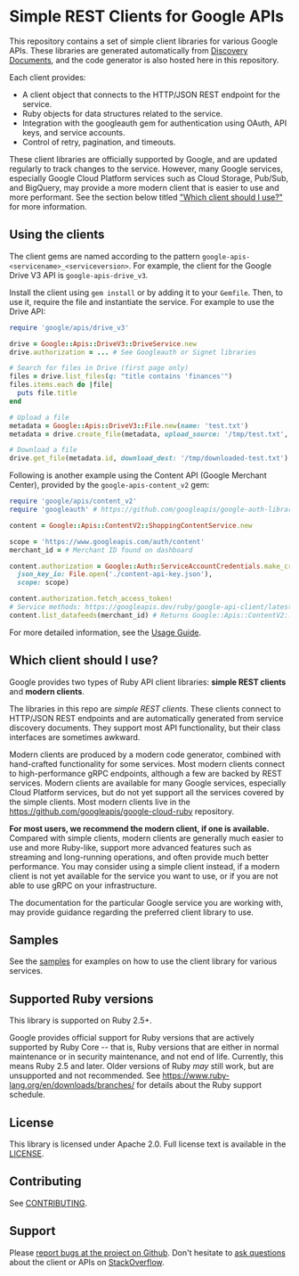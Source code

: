 # Simple REST Clients for Google APIs

This repository contains a set of simple client libraries for various Google APIs. These libraries are generated automatically from [Discovery Documents](https://developers.google.com/discovery), and the code generator is also hosted here in this repository.

Each client provides:

* A client object that connects to the HTTP/JSON REST endpoint for the service.
* Ruby objects for data structures related to the service.
* Integration with the googleauth gem for authentication using OAuth, API keys, and service accounts.
* Control of retry, pagination, and timeouts.

These client libraries are officially supported by Google, and are updated regularly to track changes to the service. However, many Google services, especially Google Cloud Platform services such as Cloud Storage, Pub/Sub, and BigQuery, may provide a more modern client that is easier to use and more performant. See the section below titled ["Which client should I use?"](#which-client-should-i-use) for more information.

## Using the clients

The client gems are named according to the pattern `google-apis-<servicename>_<serviceversion>`. For example, the client for the Google Drive V3 API is `google-apis-drive_v3`.

Install the client using `gem install` or by adding it to your `Gemfile`. Then, to use it, require the file and instantiate the service. For example to use the Drive API:

```ruby
require 'google/apis/drive_v3'

drive = Google::Apis::DriveV3::DriveService.new
drive.authorization = ... # See Googleauth or Signet libraries

# Search for files in Drive (first page only)
files = drive.list_files(q: "title contains 'finances'")
files.items.each do |file|
  puts file.title
end

# Upload a file
metadata = Google::Apis::DriveV3::File.new(name: 'test.txt')
metadata = drive.create_file(metadata, upload_source: '/tmp/test.txt', content_type: 'text/plain')

# Download a file
drive.get_file(metadata.id, download_dest: '/tmp/downloaded-test.txt')
```

Following is another example using the Content API (Google Merchant Center), provided by the `google-apis-content_v2` gem:

```ruby
require 'google/apis/content_v2'
require 'googleauth' # https://github.com/googleapis/google-auth-library-ruby

content = Google::Apis::ContentV2::ShoppingContentService.new

scope = 'https://www.googleapis.com/auth/content'
merchant_id = # Merchant ID found on dashboard

content.authorization = Google::Auth::ServiceAccountCredentials.make_creds(
  json_key_io: File.open('./content-api-key.json'),
  scope: scope)

content.authorization.fetch_access_token!
# Service methods: https://googleapis.dev/ruby/google-api-client/latest/Google/Apis/ContentV2/ShoppingContentService.html
content.list_datafeeds(merchant_id) # Returns Google::Apis::ContentV2::ListDatafeedsResponse
```

For more detailed information, see the [Usage Guide](https://github.com/googleapis/google-api-ruby-client/blob/master/docs/usage-guide.md).

## Which client should I use?

Google provides two types of Ruby API client libraries: **simple REST clients** and **modern clients**.

The libraries in this repo are _simple REST clients_. These clients connect to HTTP/JSON REST endpoints and are automatically generated from service discovery documents. They support most API functionality, but their class interfaces are sometimes awkward.

Modern clients are produced by a modern code generator, combined with hand-crafted functionality for some services. Most modern clients connect to high-performance gRPC endpoints, although a few are backed by REST services. Modern clients are available for many Google services, especially Cloud Platform services, but do not yet support all the services covered by the simple clients. Most modern clients live in the https://github.com/googleapis/google-cloud-ruby repository.

**For most users, we recommend the modern client, if one is available.** Compared with simple clients, modern clients are generally much easier to use and more Ruby-like, support more advanced features such as streaming and long-running operations, and often provide much better performance. You may consider using a simple client instead, if a modern client is not yet available for the service you want to use, or if you are not able to use gRPC on your infrastructure.

The documentation for the particular Google service you are working with, may provide guidance regarding the preferred client library to use.

## Samples

See the [samples](https://github.com/google/google-api-ruby-client/tree/master/samples) for examples on how to use the client library for various
services.

## Supported Ruby versions

This library is supported on Ruby 2.5+.

Google provides official support for Ruby versions that are actively supported by Ruby Core -- that is, Ruby versions that are either in normal maintenance or in security maintenance, and not end of life. Currently, this means Ruby 2.5 and later. Older versions of Ruby _may_ still work, but are unsupported and not recommended. See https://www.ruby-lang.org/en/downloads/branches/ for details about the Ruby support schedule.

## License

This library is licensed under Apache 2.0. Full license text is available in the [LICENSE](LICENSE).

## Contributing

See [CONTRIBUTING](.github/CONTRIBUTING.md).

## Support

Please [report bugs at the project on Github](https://github.com/google/google-api-ruby-client/issues). Don't hesitate to [ask questions](http://stackoverflow.com/questions/tagged/google-api-ruby-client) about the client or APIs on [StackOverflow](http://stackoverflow.com).

